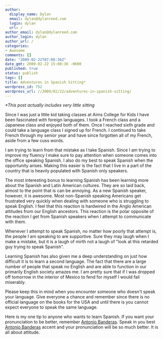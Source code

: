 ```yaml
---
author:
  display_name: Dylan
  email: dylan@dylanreed.com
  login: dylan
  url: /
author_email: dylan@dylanreed.com
author_login: dylan
author_url: /
categories:
- Awesome
comments: []
date: "2009-02-22T07:00:36Z"
date_gmt: 2009-02-22 15:00:36 -0600
published: true
status: publish
tags: []
title: Adventures in Spanish Sitting*
wordpress_id: 752
wordpress_url: //2009/02/22/adventures-in-spanish-sitting/
---
```


_*This post actually includes very little sitting_

Since I was just a little kid taking classes at Aims College for Kids I have been fascinated with foreign languages. I took a French class and  a Japanese class and enjoyed both of them. Once I reached sixth grade and could take a language class I signed up for French. I continued to take French through my senior year and have since forgotten all of my French, aside from a few cuss words.

I am trying to learn from that mistake as I take Spanish. Since I am trying to improve my fluency I make sure to pay attention when someone comes into the office speaking Spanish. I also do my best to speak Spanish when the opportunity arises. Making this easier is the fact that I live in a part of the country that is heavily populated with Spanish only speakers.

The most interesting bonus to learning Spanish has been learning more about the Spanish and Latin American cultures. They are so laid back, almost to the point that is can be annoying. As a new Spanish speaker, however, it is awesome. Most non-Spanish speaking Americans get frustrated very quickly when dealing with someone who is struggling to speak English. I feel that this reaction is hardwired in the Anglo American attitudes from our English ancestors. This reaction is the polar opposite of the reaction I get from Spanish speakers when I attempt to communicate with them.

Whenever I attempt to speak Spanish, no matter how poorly that attempt is, the people I am speaking to are supportive. Sure they may laugh when I make a mistake, but it is a laugh of mirth not a laugh of "look at this retarded guy trying to speak Spanish".

Learning Spanish has also given me a deep understanding on just how difficult it is to learn a second language. The fact that there are a large number of people that speak no English and are able to function in our primarily English society amazes me. I am pretty sure that if I was dropped off tomorrow in the interior of Mexico to fend for myself I would fail miserably.

Please keep this in mind when you encounter someone who doesn't speak your language. Give everyone a chance and remember since there is no official language on the books for the USA and until there is you cannot expect everyone to speak the same language.

Here is my one tip to anyone who wants to learn Spanish. If you want your pronunciation to be better, remember [Antonio Banderas][1]. Speak in you best [Antonio Banderas][2] accent and your pronunciation will be so much better. It is all about attitude.

   [1]: http://www.imdb.com/name/nm0000104/
   [2]: http://en.wikipedia.org/wiki/Antonio_Banderas

